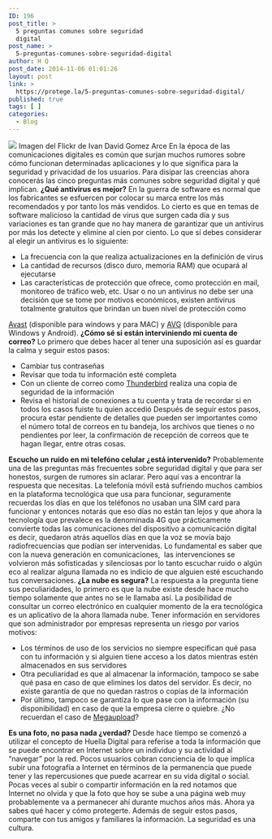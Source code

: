 ```yaml
---
ID: 196
post_title: >
  5 preguntas comunes sobre seguridad
  digital
post_name: >
  5-preguntas-comunes-sobre-seguridad-digital
author: H Q
post_date: 2014-11-06 01:01:26
layout: post
link: >
  https://protege.la/5-preguntas-comunes-sobre-seguridad-digital/
published: true
tags: [ ]
categories:
  - Blog
---
```

![][1] Imagen del Flickr de Ivan David Gomez Arce En la época de las comunicaciones digitales es común que surjan muchos rumores sobre cómo funcionan determinadas aplicaciones y lo que significa para la seguridad y privacidad de los usuarios. Para disipar las creencias ahora conocerás las cinco preguntas más comunes sobre seguridad digital y qué implican. **¿Qué antivirus es mejor?** En la guerra de software es normal que los fabricantes se esfuercen por colocar su marca entre los más recomendados y por tanto los más vendidos. Lo cierto es que en temas de software malicioso la cantidad de virus que surgen cada día y sus variaciones es tan grande que no hay manera de garantizar que un antivirus por más los detecte y elimine al cien por ciento. Lo que sí debes considerar al elegir un antivirus es lo siguiente: 
*   La frecuencia con la que realiza actualizaciones en la definición de virus
*   La cantidad de recursos (disco duro, memoria RAM) que ocupará al ejecutarse
*   Las características de protección que ofrece, como protección en mail, monitoreo de tráfico web, etc. Usar o no un antivirus no debe ser una decisión que se tome por motivos económicos, existen antivirus totalmente gratuitos que brindan un buen nivel de protección como 

<a href="http://www.avast.com/es-mx/lp-ppc-win-02c?cha=ppc&sen=google&ste=avast&var=59108995272&omcid=ES-MX_Search_Brand&gclid=CIbpsfue5MECFcOPMgodKmQAgA" target="_blank" rel="noopener">Avast</a> (disponible para windows y para MAC) y <a href="http://www.avg.com/ppc/mx-es/avf_download?ECID=ad:go:se:MX-ES-SCH-AVG&utm_source=google&utm_medium=cpc&utm_term=avg&utm_content=&utm_campaign=MX-ES-SCH-AVG" target="_blank" rel="noopener">AVG</a> (disponible para Windows y Android). **¿Cómo sé si están interviniendo mi cuenta de correo?** Lo primero que debes hacer al tener una suposición así es guardar la calma y seguir estos pasos: 
*   Cambiar tus contraseñas
*   Revisar que toda tu información esté completa
*   Con un cliente de correo como <a href="https://www.mozilla.org/thunderbird/" target="_blank" rel="noopener">Thunderbird</a> realiza una copia de seguridad de la información
*   Revisa el historial de conexiones a tu cuenta y trata de recordar si en todos los casos fuiste tu quien accedió Después de seguir estos pasos, procura estar pendiente de detalles que pueden ser importantes como el número total de correos en tu bandeja, los archivos que tienes o no pendientes por leer, la confirmación de recepción de correos que te hagan llegar, entre otras cosas. 

**Escucho un ruido en mi telefóno celular ¿está intervenido?** Probablemente una de las preguntas más frecuentes sobre seguridad digital y que para ser honestos, surgen de rumores sin aclarar. Pero aquí vas a encontrar la respuesta que necesitas. La telefonía móvil está sufriendo muchos cambios en la plataforma tecnológica que usa para funcionar, seguramente recuerdas los días en que los teléfonos no usaban una SIM card para funcionar y entonces notarás que eso días no están tan lejos y que ahora la tecnología que prevalece es la denominada 4G que prácticamente convierte todas las comunicaciones del dispositivo a comunicación digital es decir, quedaron atrás aquellos días en que la voz se movía bajo radiofrecuencias que podían ser intervenidas. Lo fundamental es saber que con la nueva generación en comunicaciones,  las intervenciones se volvieron más sofisticadas y silenciosas por lo tanto escuchar ruido o algún eco al realizar alguna llamada no es indicio de que alguien esté escuchando tus conversaciones. **¿La nube es segura?** La respuesta a la pregunta tiene sus peculiaridades, lo primero es que la nube existe desde hace mucho tiempo solamente que antes no se le llamaba así. La posibilidad de consultar un correo electrónico en cualquier momento de la era tecnológica es un aplicativo de la ahora llamada nube. Tener información en servidores que son administrador por empresas representa un riesgo por varios motivos: 
*   Los términos de uso de los servicios no siempre especifican qué pasa con tu información y si alguien tiene acceso a los datos mientras estén almacenados en sus servidores
*   Otra peculiaridad es que al almacenar la información, tampoco se sabe qué pasa en caso de que elimines los datos del servidor. Es decir, no existe garantía de que no quedan rastros o copias de la información
*   Por último, tampoco se garantiza lo que pase con la información (su disponibilidad) en caso de que la empresa cierre o quiebre. ¿No recuerdan el caso de <a href="http://eleconomista.com.mx/node/364953" target="_blank" rel="noopener">Megaupload</a>?

**Es una foto, no pasa nada ¿verdad?** Desde hace tiempo se comenzó a utilizar el concepto de Huella Digital para referise a toda la información que se puede encontrar en Internet sobre un individuo y su actividad al “navegar” por la red. Pocos usuarios cobran conciencia de lo que implica subir una fotografía a Internet en términos de la permanencia que puede tener y las repercusiones que puede acarrear en su vida digital o social. Pocas veces al subir o compartir información en la red notamos que Internet no olvida y que la foto que hoy se sube a una página web muy probablemente va a permanecer ahí durante muchos años más.<strong id="docs-internal-guid-187ccf29-827d-4af0-67a8-f4a4cb4b0a51"></strong> Ahora ya sabes qué hacer y cómo protegerte. Además de seguir estos pasos, comparte con tus amigos y familiares la información. La seguridad es una cultura.

 [1]: https://78.media.tumblr.com/2c28f5480f1c211147e235e25e0ca502/tumblr_inline_neletxbPMA1rgohgc.jpg